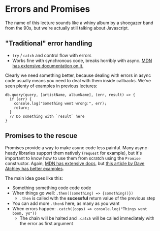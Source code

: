 # Errors and Promises

The name of this lecture sounds like a whiny album by a shoegazer band from
the 90s, but we're actually still talking about Javascript.

## "Traditional" error handling

* `try` / `catch` and control flow with errors
* Works fine with synchronous code, breaks horribly with async. [MDN has extensive documentation on it.](https://developer.mozilla.org/en/docs/Web/JavaScript/Reference/Statements/try...catch)

Clearly we need something better, because dealing with errors in async code
usually means you need to deal with them inside callbacks. We've seen plenty of
examples in previous lectures:

```
db.query(query, [artistName, albumName], (err, result) => {
  if (err) {
    console.log("Something went wrong:", err);
    return;
  }
  // Do something with `result` here
}
```

## Promises to the rescue

Promises provide a way to make async code less painful. Many async-heady libraries support them natively (`request` for example), but it's important to know how to use them from scratch using the `Promise` constructor. Again, [MDN has extensive docs](https://developer.mozilla.org/en/docs/Web/JavaScript/Reference/Global_Objects/Promise), but [this article by Dave Atchley has better examples](http://www.datchley.name/es6-promises/).

The main idea goes like this:

* Something something code code code
* When things go well: `.then((something) => {something()})`
  * `.then` is called with the **sucessful** return value of the previous step
* You can add more `.then`s here, as many as you want
* When errors happen: `.catch((oops) => console.log("Things went boom, yo"))`
  * The chain will be halted and `.catch` will be called immediately with the error as first argument
